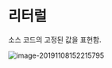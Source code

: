 # 리터럴

소스 코드의 고정된 값을 표현함.

![image-20191108152215795](C:\Users\user\AppData\Roaming\Typora\typora-user-images\image-20191108152215795.png)

